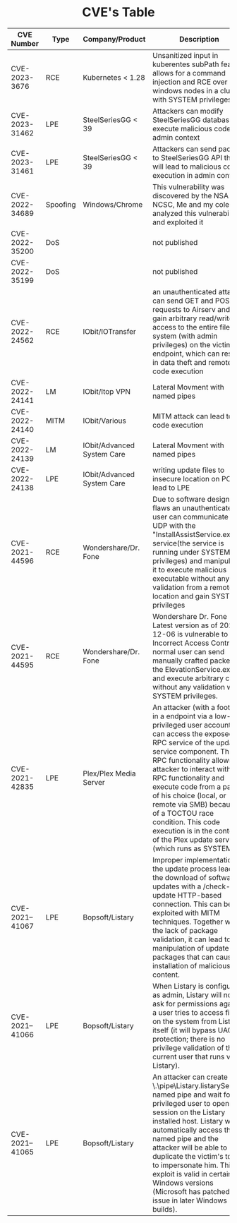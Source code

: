 <h1 align="center"> CVE's Table</h1>

|CVE Number|Type|Company/Product|Description|Article Link|POC Link|
|---|---|---|---|---|---|
|CVE-2023-3676|RCE|Kubernetes < 1.28|Unsanitized input in kuberentes subPath feature allows for a command injection and RCE over all windows nodes in a cluster with SYSTEM privileges|https://www.akamai.com/blog/security-research/kubernetes-critical-vulnerability-command-injection|
|CVE-2023-31462|LPE|SteelSeriesGG < 39|Attackers can modify SteelSeriesGG database to execute malicious code in admin context|https://www.akamai.com/blog/security-research/exploit-steelseries-subapp-privilege-escalation|
|CVE-2023-31461|LPE|SteelSeriesGG < 39|Attackers can send packets to SteelSeriesGG API that will lead to malicious code execution in admin context|https://www.akamai.com/blog/security-research/exploit-steelseries-subapp-privilege-escalation|
|CVE-2022-34689|Spoofing|Windows/Chrome|This vulnerability was discovered by the NSA and NCSC, Me and my coleague analyzed this vulnerability and exploited it|https://www.akamai.com/blog/security-research/exploiting-critical-spoofing-vulnerability-microsoft-cryptoapi|https://github.com/tomerpeled92/CVE/tree/main/CVE-2022-34689|
|CVE-2022-35200|DoS||not published|||
|CVE-2022-35199|DoS||not published|||
|CVE-2022-24562|RCE|IObit/IOTransfer|an unauthenticated attacker can send GET and POST requests to Airserv and gain arbitrary read/write access to the entire file-system (with admin privileges) on the victim's endpoint, which can result in data theft and remote code execution|https://medium.com/@tomerp_77017/exploiting-iotransfer-insecure-api-cve-2022-24562-a2c4a3f9149d|https://github.com/tomerpeled92/CVE/tree/main/CVE-2022%E2%80%9324562
|CVE-2022-24141|LM|IObit/Itop VPN|Lateral Movment with named pipes|N/A|https://github.com/tomerpeled92/CVE/tree/main/CVE-2022-24141
|CVE-2022-24140|MITM|IObit/Various|MITM attack can lead to code execution|N/A|https://github.com/tomerpeled92/CVE/tree/main/CVE-2022-24140
|CVE-2022-24139|LM|IObit/Advanced System Care|Lateral Movment with named pipes|N/A|https://github.com/tomerpeled92/CVE/tree/main/CVE-2022-24139
|CVE-2022-24138|LPE|IObit/Advanced System Care|writing update files to insecure location on PC can lead to LPE|N/A|https://github.com/tomerpeled92/CVE/tree/main/CVE-2022-24138
|CVE-2021-44596|RCE|Wondershare/Dr. Fone|Due to software design flaws an unauthenticated user can communicate over UDP with the "InstallAssistService.exe" service(the service is running under SYSTEM privileges) and manipulate it to execute malicious executable without any validation from a remote location and gain SYSTEM privileges|https://medium.com/@tomerp_77017/wondershell-a82372914f26|https://github.com/netanelc305/WonderShell
|CVE-2021-44595|RCE|Wondershare/Dr. Fone|Wondershare Dr. Fone Latest version as of 2021-12-06 is vulnerable to Incorrect Access Control. A normal user can send manually crafted packets to the ElevationService.exe and execute arbitrary code without any validation with SYSTEM privileges.|https://medium.com/@tomerp_77017/wondershell-a82372914f26|https://github.com/netanelc305/WonderShell
|CVE-2021-42835|LPE|Plex/Plex Media Server|An attacker (with a foothold in a endpoint via a low-privileged user account) can access the exposed RPC service of the update service component. This RPC functionality allows the attacker to interact with the RPC functionality and execute code from a path of his choice (local, or remote via SMB) because of a TOCTOU race condition. This code execution is in the context of the Plex update service (which runs as SYSTEM).|https://ir-on.io/2021/12/02/local-privilege-plexcalation/|https://github.com/netanelc305/PlEXcalaison|
|CVE-2021–41067|LPE|Bopsoft/Listary|Improper implementation of the update process leads to the download of software updates with a /check-update HTTP-based connection. This can be exploited with MITM techniques. Together with the lack of package validation, it can lead to manipulation of update packages that can cause an installation of malicious content.|https://medium.com/@tomerp_77017/exploiting-listary-searching-your-way-to-system-privileges-8175af676c3e|N/A|
|CVE-2021–41066|LPE|Bopsoft/Listary|When Listary is configured as admin, Listary will not ask for permissions again if a user tries to access files on the system from Listary itself (it will bypass UAC protection; there is no privilege validation of the current user that runs via Listary).|https://medium.com/@tomerp_77017/exploiting-listary-searching-your-way-to-system-privileges-8175af676c3e|N/A|
|CVE-2021–41065|LPE|Bopsoft/Listary|An attacker can create a \\.\pipe\Listary.listaryService named pipe and wait for a privileged user to open a session on the Listary installed host. Listary will automatically access the named pipe and the attacker will be able to duplicate the victim's token to impersonate him. This exploit is valid in certain Windows versions (Microsoft has patched the issue in later Windows 10 builds).|https://medium.com/@tomerp_77017/exploiting-listary-searching-your-way-to-system-privileges-8175af676c3e|N/A|

